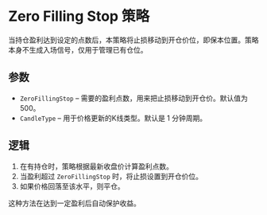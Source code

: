 # Zero Filling Stop 策略

当持仓盈利达到设定的点数后，本策略将止损移动到开仓价位，即保本位置。策略本身不生成入场信号，仅用于管理已有仓位。

## 参数

- `ZeroFillingStop` – 需要的盈利点数，用来把止损移动到开仓价。默认值为 500。
- `CandleType` – 用于价格更新的K线类型。默认是 1 分钟周期。

## 逻辑

1. 在有持仓时，策略根据最新收盘价计算盈利点数。
2. 当盈利超过 `ZeroFillingStop` 时，将止损设置到开仓价位。
3. 如果价格回落至该水平，则平仓。

这种方法在达到一定盈利后自动保护收益。
